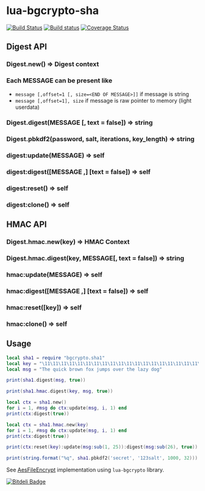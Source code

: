 lua-bgcrypto-sha
================
[![Build Status](https://travis-ci.org/moteus/lua-bgcrypto-sha.png?branch=master)](https://travis-ci.org/moteus/lua-bgcrypto-sha)
[![Build status](https://ci.appveyor.com/api/projects/status/j060vyw45e5fohgb?svg=true)](https://ci.appveyor.com/project/moteus/lua-bgcrypto-sha)
[![Coverage Status](https://coveralls.io/repos/github/moteus/lua-bgcrypto-sha/badge.svg?branch=master)](https://coveralls.io/github/moteus/lua-bgcrypto-sha?branch=master)


## Digest API ##

### Digest.new() => Digest context

### Each MESSAGE can be present like

 * `message [,offset=1 [, size=<END OF MESSAGE>]]` if message is string 
 * `message [,offset=1], size` if message is raw pointer to memory (light userdata)

### Digest.digest(MESSAGE [, text = false]) => string

### Digest.pbkdf2(password, salt, iterations, key_length) => string

### digest:update(MESSAGE) => self

### digest:digest([MESSAGE ,] [text = false]) => self

### digest:reset() => self

### digest:clone() => self

## HMAC API ##

### Digest.hmac.new(key) => HMAC Context

### Digest.hmac.digest(key, MESSAGE[, text = false]) => string

### hmac:update(MESSAGE) => self

### hmac:digest([MESSAGE ,] [text = false]) => self

### hmac:reset([key]) => self

### hmac:clone() => self


## Usage ##

```Lua
local sha1 = require "bgcrypto.sha1"
local key = "\11\11\11\11\11\11\11\11\11\11\11\11\11\11\11\11\11\11\11\11"
local msg = "The quick brown fox jumps over the lazy dog"

print(sha1.digest(msg, true))

print(sha1.hmac.digest(key, msg, true))

local ctx = sha1.new()
for i = 1, #msg do ctx:update(msg, i, 1) end
print(ctx:digest(true))

local ctx = sha1.hmac.new(key)
for i = 1, #msg do ctx:update(msg, i, 1) end
print(ctx:digest(true))

print(ctx:reset(key):update(msg:sub(1, 25)):digest(msg:sub(26), true))

print(string.format("%q", sha1.pbkdf2('secret', '123salt', 1000, 32)))
```


See [AesFileEncrypt](examples/AesFileEncrypt.lua) implementation using `lua-bgcrypto` library.

[![Bitdeli Badge](https://d2weczhvl823v0.cloudfront.net/moteus/lua-bgcrypto-sha/trend.png)](https://bitdeli.com/free "Bitdeli Badge")

